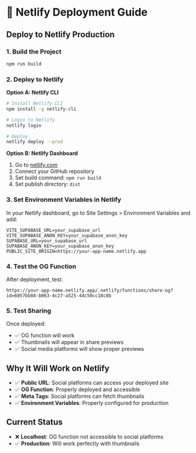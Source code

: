 # 🚀 Netlify Deployment Guide

## Deploy to Netlify Production

### 1. **Build the Project**
```bash
npm run build
```

### 2. **Deploy to Netlify**

**Option A: Netlify CLI**
```bash
# Install Netlify CLI
npm install -g netlify-cli

# Login to Netlify
netlify login

# Deploy
netlify deploy --prod
```

**Option B: Netlify Dashboard**
1. Go to [netlify.com](https://netlify.com)
2. Connect your GitHub repository
3. Set build command: `npm run build`
4. Set publish directory: `dist`

### 3. **Set Environment Variables in Netlify**

In your Netlify dashboard, go to Site Settings > Environment Variables and add:

```
VITE_SUPABASE_URL=your_supabase_url
VITE_SUPABASE_ANON_KEY=your_supabase_anon_key
SUPABASE_URL=your_supabase_url
SUPABASE_ANON_KEY=your_supabase_anon_key
PUBLIC_SITE_ORIGIN=https://your-app-name.netlify.app
```

### 4. **Test the OG Function**

After deployment, test:
```
https://your-app-name.netlify.app/.netlify/functions/share-og?id=6057bb84-b063-4c27-a525-44c50cc18c8b
```

### 5. **Test Sharing**

Once deployed:
- ✅ OG function will work
- ✅ Thumbnails will appear in share previews
- ✅ Social media platforms will show proper previews

## Why It Will Work on Netlify

- ✅ **Public URL**: Social platforms can access your deployed site
- ✅ **OG Function**: Properly deployed and accessible
- ✅ **Meta Tags**: Social platforms can fetch thumbnails
- ✅ **Environment Variables**: Properly configured for production

## Current Status

- ❌ **Localhost**: OG function not accessible to social platforms
- ✅ **Production**: Will work perfectly with thumbnails
